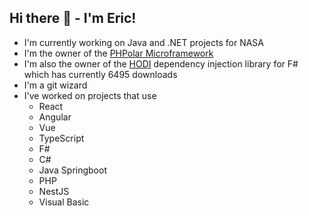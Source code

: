 ## Hi there 👋 - I'm Eric!

- I'm currently working on Java and .NET projects for NASA
- I'm the owner of the [PHPolar Microframework](https://phpolar.org)
- I'm also the owner of the [HODI](https://github.com/ericfortmeyer/HODI) dependency injection library for F# which has currently 6495 downloads
- I'm a git wizard
- I've worked on projects that use
  - React
  - Angular
  - Vue
  - TypeScript
  - F#
  - C#
  - Java Springboot
  - PHP
  - NestJS
  - Visual Basic
 
